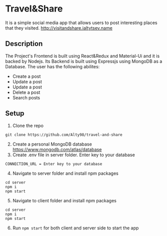# Travel&Share

It is a simple social media app that allows users to post interesting places that they visited. http://visitandshare.ialtytsev.name

## Description
The Project's Frontend is built using React&Redux and Material-Ui and it is backed by Nodejs. Its Backend is built using Expressjs using MongoDB as a Database. The user has the following abilites:
* Create a post
* Update a post
* Update a post
* Delete a post
* Search posts

## Setup

1. Clone the repo
```
git clone https://github.com/Alty98/travel-and-share
```
2. Create a personal MongoDB database https://www.mongodb.com/atlas/database
3. Create .env file in server folder. Enter key to your database
```
CONNECTION_URL = Enter key to your database
```
4. Navigate to server folder and install npm packages
```
cd server
npm i
npm start
```
5. Navigate to client folder and install npm packages
```
cd server
npm i
npm start
```
6. Run `npm start` for both client and server side to start the app

